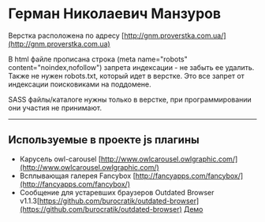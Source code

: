 Герман Николаевич Манзуров
================ 

Верстка расположена по адресу [http://gnm.proverstka.com.ua/](http://gnm.proverstka.com.ua)

В html файле прописана строка (meta name="robots" content="noindex,nofollow") запрета индексации - не забыть ее удалить. Также не нужен robots.txt, который идет в верстке. Это все запрет от индексации поисковиками на поддомене.

SASS файлы/каталоге нужны только в верстке, при программировании они участия не принимают.

---------------------------------------------------------

__Используемые в проекте js плагины__
---------------------------------------------------------
* Карусель owl-carousel [http://www.owlcarousel.owlgraphic.com/](http://www.owlcarousel.owlgraphic.com/)
* Всплывающая галерея Fancybox [http://fancyapps.com/fancybox/](http://fancyapps.com/fancybox/)
* Сообщение для устаревших браузеров Outdated Browser v1.1.3[https://github.com/burocratik/outdated-browser](https://github.com/burocratik/outdated-browser) [Демо](http://outdatedbrowser.com/ru)